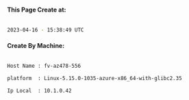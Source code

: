 
   
#### This Page Create at:

```bash

2023-04-16 - 15:38:49 UTC

```

#### Create By Machine:

```bash

Host Name : fv-az478-556

platform  : Linux-5.15.0-1035-azure-x86_64-with-glibc2.35

Ip Local  : 10.1.0.42

```

